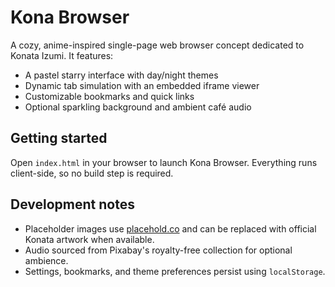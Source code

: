 # Kona Browser

A cozy, anime-inspired single-page web browser concept dedicated to Konata Izumi. It features:

- A pastel starry interface with day/night themes
- Dynamic tab simulation with an embedded iframe viewer
- Customizable bookmarks and quick links
- Optional sparkling background and ambient café audio

## Getting started

Open `index.html` in your browser to launch Kona Browser. Everything runs client-side, so no build step is required.

## Development notes

- Placeholder images use [placehold.co](https://placehold.co) and can be replaced with official Konata artwork when available.
- Audio sourced from Pixabay's royalty-free collection for optional ambience.
- Settings, bookmarks, and theme preferences persist using `localStorage`.
